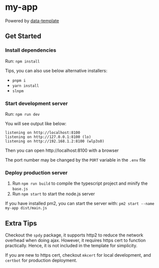 # my-app

Powered by [data-template](https://github.com/beenotung/data-template)

## Get Started

### Install dependencies

Run: `npm install`

Tips, you can also use below alternative installers:

- `pnpm i`
- `yarn install`
- `slnpm`

### Start development server

Run: `npm run dev`

You will see output like below:

```
listening on http://localhost:8100
listening on http://127.0.0.1:8100 (lo)
listening on http://192.168.1.2:8100 (wlp3s0)
```

Then you can open http://localhost:8100 with a browser

The port number may be changed by the `PORT` variable in the `.env` file

### Deploy production server

1. Run `npm run build` to compile the typescript project and minify the `base.js`
2. Run `npm start` to start the node.js server

If you have installed pm2, you can start the server with: `pm2 start --name my-app dist/main.js`

## Extra Tips

Checkout the `spdy` package, it supports http2 to reduce the network overhead when doing ajax.
However, it requires https cert to function practically. Hence, it is not included in the template for simplicity.

If you are new to https cert, checkout `mkcert` for local development, and `certbot` for production deployment.
